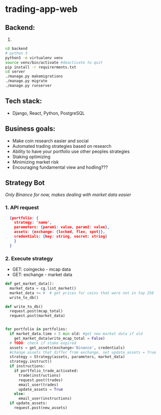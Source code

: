 # trading-app-web

## Backend:

1.

```bash
cd backend
# python 3
python3 -m virtualenv venv
source venv/bin/activate #deactivate to quit
pip install -r requirerments.txt
cd server
./manage.py makemigrations
./manage.py migrate
./manage.py runserver
```

## Tech stack:

- Django, React, Python, PostgreSQL

## Business goals:

- Make coin research easier and social
- Automated trading strategies based on research
- Ability to have your portfolio use other peoples strategies
- Staking optimizing
- Minimizing market risk
- Encouraging fundamental view and hodling???

## Strategy Bot

_Only Binance for now, makes dealing with market data easier_

### 1. API request

```json
  {portfolio: {
    strategy: 'name',
    parameters: {param1: value, param2: value},
    assets: {exchange: {locked, flex, spot}},
    credentials: {key: string, secret: string}
    }
  }
```

### 2. Execute strategy

- GET: coingecko - mcap data
- GET: exchange - market data

```Python
def get_market_data():
  market_data = cg.list_market()
  market_data += #  # get prices for coins that were not in top 250
  write_to_db()

def write_to_db()
  request.post(mcap_total)
  request.post(market_data)


for portfolio in portfolios:
  if market_data.time > 5 min old: #get new market data if old
    get_market_data(write_mcap_total = False)
  # TODO: check if stake expired
  assets = get_assets(exchange='Binance', credentials)
  #change assets that differ from exchange, set update_assets = True
  strategy = Strategy(assets, parameters, market_data)
  strategy.instruct()
  if instructions:
    if portfolio_trade_activated:
      trade(instructions)
      request.post(trades)
      email_user(trades)
      update_assets = True
    else:
      email_user(instructions)
  if update_assets:
    request.post(new_assets)

```
